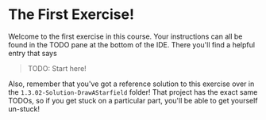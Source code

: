 # The First Exercise!

Welcome to the first exercise in this course. Your instructions can all be found in the TODO pane at the bottom of the IDE. There you'll find a helpful entry that says

> TODO: Start here!

Also, remember that you've got a reference solution to this exercise over in the `1.3.02-Solution-DrawAStarfield` folder! That project has the exact same TODOs, so if you get stuck on a particular part, you'll be able to get yourself un-stuck!
